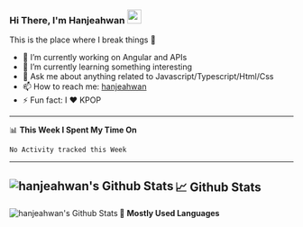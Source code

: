 ### Hi There, I'm Hanjeahwan <img src="https://media.giphy.com/media/hvRJCLFzcasrR4ia7z/giphy.gif" width="25px">

This is the place where I break things :rofl:
- 🔭 I’m currently working on Angular and APIs
- 🌱 I’m currently learning something interesting
- 💬 Ask me about anything related to Javascript/Typescript/Html/Css
- 📫 How to reach me: [hanjeahwan](https://twitter.com/dev_hanjeahwan)
- ⚡ Fun fact: I :heart: KPOP
-------
📊 **This Week I Spent My Time On**
<!--START_SECTION:waka-->
```text
No Activity tracked this Week
```
<!--END_SECTION:waka-->
-------
📈 **Github Stats**
<img align="left" alt="hanjeahwan's Github Stats" src="https://github-readme-stats.vercel.app/api?username=hanjeahwan&show_icons=true&count_private=true&hide_title=true" />
-------
🤟 **Mostly Used Languages**
<img align="left" alt="hanjeahwan's Github Stats" src="https://github-readme-stats.vercel.app/api/top-langs/?username=hanjeahwan&layout=compact&hide_title=true" />